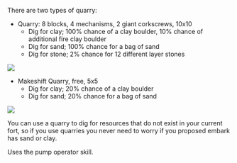 
There are two types of quarry:

* Quarry: 8 blocks, 4 mechanisms, 2 giant corkscrews, 10x10
	* Dig for clay; 100% chance of a clay boulder, 10% chance of additional fire clay boulder
	* Dig for sand; 100% chance for a bag of sand
	* Dig for stone; 2% chance for 12 different layer stones

![](/wshop?path=addons:dir:User/Quarry/building_user_quarry.txt&id=QUARRY)

* Makeshift Quarry, free, 5x5
	* Dig for clay; 20% chance of a clay boulder
	* Dig for sand; 20% chance for a bag of sand

![](/wshop?path=addons:dir:User/Quarry/building_user_quarry.txt&id=SMALL_QUARRY)

You can use a quarry to dig for resources that do not exist in your current fort, so if you use
quarries you never need to worry if you proposed embark has sand or clay.

Uses the pump operator skill.
